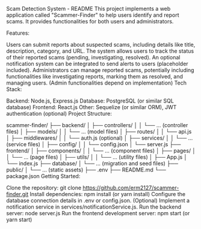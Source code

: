 Scam Detection System - README
This project implements a web application called "Scammer-Finder" to help users identify and report scams. It provides functionalities for both users and administrators.

Features:

Users can submit reports about suspected scams, including details like title, description, category, and URL.
The system allows users to track the status of their reported scams (pending, investigating, resolved).
An optional notification system can be integrated to send alerts to users (placeholder included).
Administrators can manage reported scams, potentially including functionalities like investigating reports, marking them as resolved, and managing users. (Admin functionalities depend on implementation)
Tech Stack:

Backend: Node.js, Express.js
Database: PostgreSQL (or similar SQL database)
Frontend: React.js
Other: Sequelize (or similar ORM), JWT authentication (optional)
Project Structure:

scammer-finder/
├── backend/
│ ├── controllers/
│ │ └── ... (controller files)
│ ├── models/
│ │ └── ... (model files)
│ ├── routes/
│ │ └── api.js
│ ├── middlewares/
│ │ └── auth.js (optional)
│ ├── services/
│ │ └── ... (service files)
│ ├── config/
│ │ └── config.json
│ └── server.js
├── frontend/
│ ├── components/
│ │ └── ... (component files)
│ ├── pages/
│ │ └── ... (page files)
│ ├── utils/
│ │ └── ... (utility files)
│ ├── App.js
│ └── index.js
├── database/
│ └── ... (migration and seed files)
├── public/
│ └── ... (static assets)
├── .env
├── README.md
└── package.json
Getting Started:

Clone the repository: git clone https://github.com/erm2127/scammer-finder.git
Install dependencies: npm install (or yarn install)
Configure the database connection details in .env or config.json.
(Optional) Implement a notification service in services/notificationService.js.
Run the backend server: node server.js
Run the frontend development server: npm start (or yarn start)
